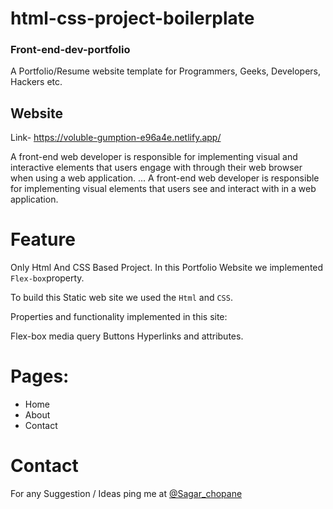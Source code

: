 # html-css-project-boilerplate
### Front-end-dev-portfolio
A Portfolio/Resume website template for Programmers, Geeks, Developers, Hackers etc.
## Website
Link- https://voluble-gumption-e96a4e.netlify.app/

A front-end web developer is responsible for implementing visual and interactive elements that users engage with through their web browser when using a web application. ... A front-end web developer is responsible for implementing visual elements that users see and interact with in a web application.


# Feature
Only Html And CSS Based Project. 
In this Portfolio Website we implemented `Flex-box`property.

To build this Static web site we used the `Html` and `CSS`.

Properties and functionality implemented in this site:

Flex-box
media query
Buttons
Hyperlinks and attributes.

# Pages:
- Home 
- About
- Contact

# Contact
 For any Suggestion / Ideas ping me at [@Sagar_chopane](https://www.linkedin.com/in/sagar-chopne-86a4031b7/)
